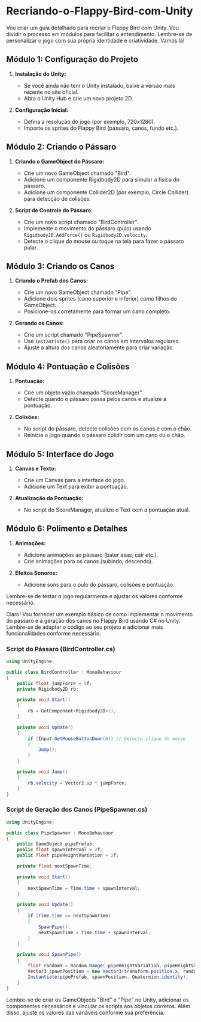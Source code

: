 # Recriando-o-Flappy-Bird-com-Unity

Vou criar um guia detalhado para recriar o Flappy Bird com Unity. Vou dividir o processo em módulos para facilitar o entendimento. Lembre-se de personalizar o jogo com sua própria identidade e criatividade. Vamos lá!

## Módulo 1: Configuração do Projeto
1. **Instalação do Unity:**
   - Se você ainda não tem o Unity instalado, baixe a versão mais recente no site oficial.
   - Abra o Unity Hub e crie um novo projeto 2D.

2. **Configuração Inicial:**
   - Defina a resolução do jogo (por exemplo, 720x1280).
   - Importe os sprites do Flappy Bird (pássaro, canos, fundo etc.).

## Módulo 2: Criando o Pássaro
1. **Criando o GameObject do Pássaro:**
   - Crie um novo GameObject chamado "Bird".
   - Adicione um componente Rigidbody2D para simular a física do pássaro.
   - Adicione um componente Collider2D (por exemplo, Circle Collider) para detecção de colisões.

2. **Script de Controle do Pássaro:**
   - Crie um novo script chamado "BirdController".
   - Implemente o movimento do pássaro (pulo) usando `Rigidbody2D.AddForce()` ou `Rigidbody2D.velocity`.
   - Detecte o clique do mouse ou toque na tela para fazer o pássaro pular.

## Módulo 3: Criando os Canos
1. **Criando o Prefab dos Canos:**
   - Crie um novo GameObject chamado "Pipe".
   - Adicione dois sprites (cano superior e inferior) como filhos do GameObject.
   - Posicione-os corretamente para formar um cano completo.

2. **Gerando os Canos:**
   - Crie um script chamado "PipeSpawner".
   - Use `Instantiate()` para criar os canos em intervalos regulares.
   - Ajuste a altura dos canos aleatoriamente para criar variação.

## Módulo 4: Pontuação e Colisões
1. **Pontuação:**
   - Crie um objeto vazio chamado "ScoreManager".
   - Detecte quando o pássaro passa pelos canos e atualize a pontuação.

2. **Colisões:**
   - No script do pássaro, detecte colisões com os canos e com o chão.
   - Reinicie o jogo quando o pássaro colidir com um cano ou o chão.

## Módulo 5: Interface do Jogo
1. **Canvas e Texto:**
   - Crie um Canvas para a interface do jogo.
   - Adicione um Text para exibir a pontuação.

2. **Atualização da Pontuação:**
   - No script do ScoreManager, atualize o Text com a pontuação atual.

## Módulo 6: Polimento e Detalhes
1. **Animações:**
   - Adicione animações ao pássaro (bater asas, cair etc.).
   - Crie animações para os canos (subindo, descendo).

2. **Efeitos Sonoros:**
   - Adicione sons para o pulo do pássaro, colisões e pontuação.

Lembre-se de testar o jogo regularmente e ajustar os valores conforme necessário.

Claro! Vou fornecer um exemplo básico de como implementar o movimento do pássaro e a geração dos canos no Flappy Bird usando C# no Unity. Lembre-se de adaptar o código ao seu projeto e adicionar mais funcionalidades conforme necessário.

### Script do Pássaro (BirdController.cs)
```csharp
using UnityEngine;

public class BirdController : MonoBehaviour
{
    public float jumpForce = 5f;
    private Rigidbody2D rb;

    private void Start()
    {
        rb = GetComponent<Rigidbody2D>();
    }

    private void Update()
    {
        if (Input.GetMouseButtonDown(0)) // Detecta clique do mouse
        {
            Jump();
        }
    }

    private void Jump()
    {
        rb.velocity = Vector2.up * jumpForce;
    }
}
```

### Script de Geração dos Canos (PipeSpawner.cs)
```csharp
using UnityEngine;

public class PipeSpawner : MonoBehaviour
{
    public GameObject pipePrefab;
    public float spawnInterval = 2f;
    public float pipeHeightVariation = 2f;

    private float nextSpawnTime;

    private void Start()
    {
        nextSpawnTime = Time.time + spawnInterval;
    }

    private void Update()
    {
        if (Time.time >= nextSpawnTime)
        {
            SpawnPipe();
            nextSpawnTime = Time.time + spawnInterval;
        }
    }

    private void SpawnPipe()
    {
        float randomY = Random.Range(-pipeHeightVariation, pipeHeightVariation);
        Vector3 spawnPosition = new Vector3(transform.position.x, randomY, 0);
        Instantiate(pipePrefab, spawnPosition, Quaternion.identity);
    }
}
```

Lembre-se de criar os GameObjects "Bird" e "Pipe" no Unity, adicionar os componentes necessários e vincular os scripts aos objetos corretos. Além disso, ajuste os valores das variáveis conforme sua preferência.
